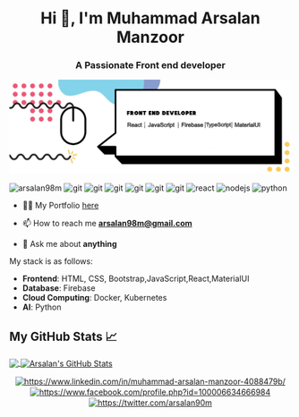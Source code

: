 <!--
**arsalan98m/arsalan98m** is a ✨ _special_ ✨ repository because its `README.md` (this file) appears on your GitHub profile.

Here are some ideas to get you started:

- 🔭 I’m currently working on ...
- 🌱 I’m currently learning ...
- 👯 I’m looking to collaborate on ...
- 🤔 I’m looking for help with ...
- 💬 Ask me about ...
- 📫 How to reach me: ...
- 😄 Pronouns: ...
- ⚡ Fun fact: ...
-->

<h1 align="center">Hi 👋, I'm Muhammad Arsalan Manzoor</h1>
<h3 align="center">A Passionate Front end developer</h3> 

![image](https://github.com/arsalan98m/arsalan98m/blob/master/UpdatedBanner.jpg)

<p align="left">
<img src="https://komarev.com/ghpvc/?username=arsalan98m" alt="arsalan98m" />
  
  <img src="https://img.icons8.com/color/48/000000/javascript.png" alt="git" width="20" height="20"/>
  <img src="https://img.icons8.com/color/48/000000/docker.png" alt="git" width="20" height="20"/>
  <img src="https://img.icons8.com/color/48/000000/kubernetes.png" alt="git" width="20" height="20"/>
  <img src="https://img.icons8.com/color/48/000000/linux.png" alt="git" width="20" height="20"/> 
  <img src="https://img.icons8.com/color/48/000000/bootstrap.png" alt="git" width="20" height="20"/>
  <img src="https://img.icons8.com/color/48/000000/git.png" alt="git" width="20" height="20"/> 
  <img src="https://img.icons8.com/color/48/000000/react-native.png" alt="react" width="20" height="20"/> 
  <img src="https://img.icons8.com/color/48/000000/nodejs.png" alt="nodejs" width="20" height="20"/> 
  <img src="https://img.icons8.com/color/48/000000/python.png" alt="python" width="20" height="20"/></p>

- 👨‍💻 My Portfolio  [here](https://mobile-web-assignments.web.app/)

- 📫 How to reach me **arsalan98m@gmail.com**

 - 💬 Ask me about **anything**
 
 My stack is as follows:
* **Frontend**: HTML, CSS, Bootstrap,JavaScript,React,MaterialUI
* **Database**: Firebase
* **Cloud Computing**: Docker, Kubernetes
* **AI**: Python



## My GitHub Stats &#x1f4c8;

<a href="https://github.com/arsalan98m/arsalan98m">
  <img align="center" src="https://github-readme-stats.vercel.app/api/top-langs/?username=arsalan98m&hide=java,html&title_color=ffffff&text_color=c9cacc&icon_color=2bbc8a&bg_color=1d1f21" />
</a>
<a href="https://github.com/arsalan98m/arsalan98m">
  <img align="center" src="https://github-readme-stats.vercel.app/api?username=arsalan98m&show_icons=true&line_height=27&count_private=true&title_color=ffffff&text_color=c9cacc&icon_color=2bbc8a&bg_color=1d1f21" alt="Arsalan's GitHub Stats" />
</a>
 
 <p align="center">
<a href="https://www.linkedin.com/in/muhammad-arsalan-manzoor-4088479b/" target="blank"><img align="center" src="https://cdn.jsdelivr.net/npm/simple-icons@3.0.1/icons/linkedin.svg" alt="https://www.linkedin.com/in/muhammad-arsalan-manzoor-4088479b/" height="20" width="20" /></a>
  <a href="https://www.facebook.com/profile.php?id=100006634666984" target="blank"><img align="center" src="https://cdn.jsdelivr.net/npm/simple-icons@3.0.1/icons/facebook.svg" alt="https://www.facebook.com/profile.php?id=100006634666984" height="20" width="20" /></a>
  <a href="https://twitter.com/arsalan90m" target="blank"><img align="center" src="https://cdn.jsdelivr.net/npm/simple-icons@3.0.1/icons/twitter.svg" alt="https://twitter.com/arsalan90m" height="20" width="20" /></a>
  

</p>
 
